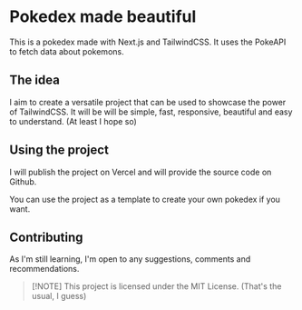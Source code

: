 # Pokedex made beautiful

This is a pokedex made with Next.js and TailwindCSS. It uses the PokeAPI to fetch data about pokemons.

## The idea

I aim to create a versatile project that can be used to showcase the power of TailwindCSS. It will be will be simple, fast, responsive, beautiful and easy to understand. (At least I hope so)

## Using the project

I will publish the project on Vercel and will provide the source code on Github. 

You can use the project as a template to create your own pokedex if you want.

## Contributing

As I'm still learning, I'm open to any suggestions, comments and recommendations.



>[!NOTE] This project is licensed under the MIT License. (That's the usual, I guess)